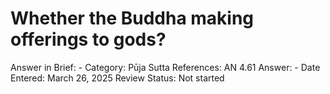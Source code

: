 # Whether the Buddha making offerings to gods?

Answer in Brief: -
 Category: Pūja
Sutta References: AN 4.61
Answer: -
Date Entered: March 26, 2025
Review Status: Not started